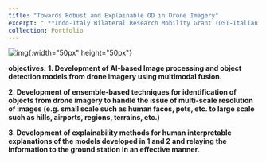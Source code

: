 ```yaml
---
title: "Towards Robust and Explainable OD in Drone Imagery"
excerpt: " **Indo-Italy Bilateral Research Mobility Grant (DST-Italian Ministry of Foreign Affairs)** "
collection: Portfolio
---
```

![img](/ameyjoshi.github.io/images/DST_2.jpg){:width="50px" height="50px"}

**objectives:**
**1. Development of AI-based Image processing and object detection models from drone imagery using multimodal fusion.**

**2. Development of ensemble-based techniques for identification of objects from drone imagery to handle the issue of multi-scale resolution of images
(e.g. small scale such as human faces, pets, etc. to large scale such as hills, airports, regions, terrains, etc.)**

**3. Development of explainability methods for human interpretable explanations of the models developed in 1 and 2 and relaying the information
to the ground station in an effective manner.**


